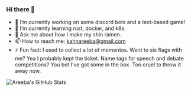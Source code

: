 ### Hi there 👋
- 🔭 I’m currently working on some discord bots and a text-based game!
- 🌱 I’m currently learning rust, docker, and k8s.
- 💬 Ask me about how I make my shin ramen.
- 📫 How to reach me: kahnareeba@gmail.com
- ⚡ Fun fact: I used to collect a lot of mementos. Went to six flags with me? Yea I probably kept the ticket. Name tags for speech and debate competitions? You bet I've got some in the box. Too cruel to throw it away now. 


![Areeba's GitHub Stats](https://github-readme-stats.vercel.app/api?username=aReebok&show_icons=true&theme=dracula)



